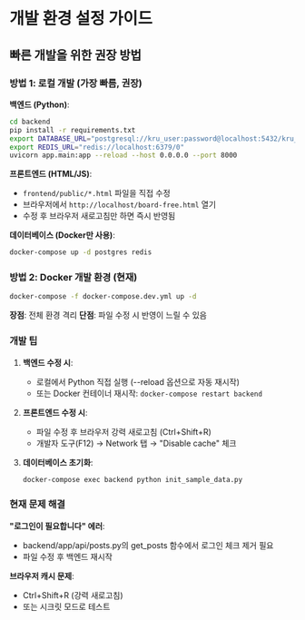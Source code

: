 # 개발 환경 설정 가이드

## 빠른 개발을 위한 권장 방법

### 방법 1: 로컬 개발 (가장 빠름, 권장)

**백엔드 (Python)**:
```bash
cd backend
pip install -r requirements.txt
export DATABASE_URL="postgresql://kru_user:password@localhost:5432/kru_community"
export REDIS_URL="redis://localhost:6379/0"
uvicorn app.main:app --reload --host 0.0.0.0 --port 8000
```

**프론트엔드 (HTML/JS)**:
- `frontend/public/*.html` 파일을 직접 수정
- 브라우저에서 `http://localhost/board-free.html` 열기
- 수정 후 브라우저 새로고침만 하면 즉시 반영됨

**데이터베이스 (Docker만 사용)**:
```bash
docker-compose up -d postgres redis
```

### 방법 2: Docker 개발 환경 (현재)

```bash
docker-compose -f docker-compose.dev.yml up -d
```

**장점**: 전체 환경 격리
**단점**: 파일 수정 시 반영이 느릴 수 있음

### 개발 팁

1. **백엔드 수정 시**:
   - 로컬에서 Python 직접 실행 (--reload 옵션으로 자동 재시작)
   - 또는 Docker 컨테이너 재시작: `docker-compose restart backend`

2. **프론트엔드 수정 시**:
   - 파일 수정 후 브라우저 강력 새로고침 (Ctrl+Shift+R)
   - 개발자 도구(F12) → Network 탭 → "Disable cache" 체크

3. **데이터베이스 초기화**:
   ```bash
   docker-compose exec backend python init_sample_data.py
   ```

### 현재 문제 해결

**"로그인이 필요합니다" 에러**:
- backend/app/api/posts.py의 get_posts 함수에서 로그인 체크 제거 필요
- 파일 수정 후 백엔드 재시작

**브라우저 캐시 문제**:
- Ctrl+Shift+R (강력 새로고침)
- 또는 시크릿 모드로 테스트
